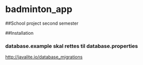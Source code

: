 # badminton_app
##School project second semester

##Installation
### database.example skal rettes til database.properties




http://javalite.io/database_migrations

